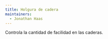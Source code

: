 ```yaml
---
title: Holgura de cadera
maintainers:
  - Jonathan Haas
---
```


Controla la cantidad de facilidad en las caderas.
